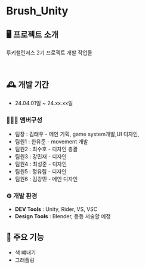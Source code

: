 # Brush_Unity


## 🖥️ 프로젝트 소개
루키챌린저스 2기 프로젝트 개발 작업물

<br>

## 🕰️ 개발 기간
* 24.04.01일 ~ 24.xx.xx일

### 🧑‍🤝‍🧑 맴버구성
 - 팀장  : 김태우 - 메인 기획, game system개발,UI 디자인,
 - 팀원1 : 한유준 - movement 개발
 - 팀원2 : 최수호 - 디자인 총괄
 - 팀원3 : 강민재 - 디자인
 - 팀원4 : 최성준 - 디자인
 - 팀원5 : 정유림 - 디자인
 - 팀원6 : 김강민 - 메인 디자인

### ⚙️ 개발 환경
- **DEV Tools** : Unity, Rider, VS, VSC
- **Design Tools** : Blender, 등등 서술할 예정

## 📌 주요 기능
 - 색 뺴내기
 - 그래플링
